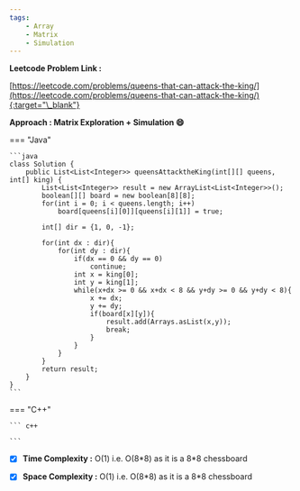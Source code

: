 ```yaml
---
tags:
    - Array
    - Matrix
    - Simulation
---
```


**Leetcode Problem Link :**

[https://leetcode.com/problems/queens-that-can-attack-the-king/](https://leetcode.com/problems/queens-that-can-attack-the-king/){:target="\_blank"}

**Approach : Matrix Exploration + Simulation :smile:**

=== "Java"

    ```java
    class Solution {
        public List<List<Integer>> queensAttacktheKing(int[][] queens, int[] king) {
            List<List<Integer>> result = new ArrayList<List<Integer>>();
            boolean[][] board = new boolean[8][8];
            for(int i = 0; i < queens.length; i++)
                board[queens[i][0]][queens[i][1]] = true;

            int[] dir = {1, 0, -1};

            for(int dx : dir){
                for(int dy : dir){
                    if(dx == 0 && dy == 0)
                        continue;
                    int x = king[0];
                    int y = king[1];
                    while(x+dx >= 0 && x+dx < 8 && y+dy >= 0 && y+dy < 8){
                        x += dx;
                        y += dy;
                        if(board[x][y]){
                            result.add(Arrays.asList(x,y));
                            break;
                        }
                    }
                }
            }
            return result;
        }
    }
    ```

=== "C++"

    ``` c++

    ```

-   [x] **Time Complexity :** O(1) i.e. O(8\*8) as it is a 8\*8 chessboard

-   [x] **Space Complexity :** O(1) i.e. O(8\*8) as it is a 8\*8 chessboard
